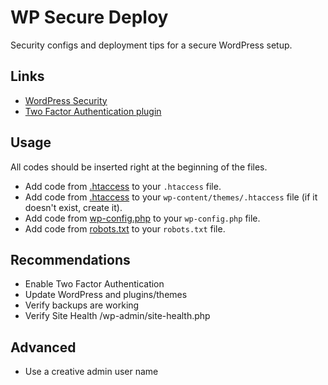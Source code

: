 # WP Secure Deploy

Security configs and deployment tips for a secure WordPress setup.

## Links

- [WordPress Security](https://developer.wordpress.org/advanced-administration/security/hardening/)
- [Two Factor Authentication plugin](https://de.wordpress.org/plugins/wp-2fa/)

## Usage

All codes should be inserted right at the beginning of the files.

- Add code from [.htaccess](.htaccess) to your `.htaccess` file.  
- Add code from [.htaccess](.htaccess) to your `wp-content/themes/.htaccess` file (if it doesn't exist, create it).
- Add code from [wp-config.php](wp-config.php) to your `wp-config.php` file.
- Add code from [robots.txt](robots.txt) to your `robots.txt` file.

## Recommendations

- Enable Two Factor Authentication
- Update WordPress and plugins/themes
- Verify backups are working
- Verify Site Health /wp-admin/site-health.php

## Advanced

- Use a creative admin user name
